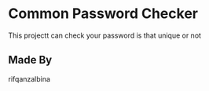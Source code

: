 # Common Password Checker
This projectt can check your password is that unique or not

## Made By
rifqanzalbina
